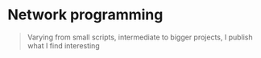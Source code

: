# Network programming

> Varying from small scripts, intermediate to bigger projects, I publish what I find interesting

